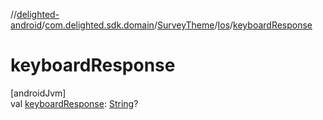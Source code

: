 //[delighted-android](../../../../index.md)/[com.delighted.sdk.domain](../../index.md)/[SurveyTheme](../index.md)/[Ios](index.md)/[keyboardResponse](keyboard-response.md)

# keyboardResponse

[androidJvm]\
val [keyboardResponse](keyboard-response.md): [String](https://kotlinlang.org/api/latest/jvm/stdlib/kotlin/-string/index.html)?
